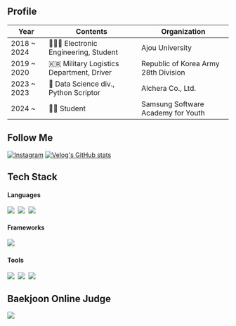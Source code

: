 <!-- ## ![header](https://capsule-render.vercel.app/api?type=transparent&color=0:FFE4D6,100:B0578D&height=200&section=header&text=Hello,%20World!!&fontSize=80&fontColor=006400&fontAlignY=50&animation=fadeIn&desc=Beak's%20GitHub&descAlign=67&descAlignY=80)-->

<h2 align="left"> Profile </h2>

| Year    | Contents | Organization | 
| ---------- | ---------------------------------------------- | ------------------------------------------|
| 2018 ~ 2024 | 👨🏻‍🎓 Electronic Engineering, Student | Ajou University |
| 2019 ~ 2020 | 🇰🇷 Military Logistics Department, Driver | Republic of Korea Army 28th Division |
| 2023 ~ 2023 | 💼 Data Science div., Python Scriptor | Alchera Co., Ltd. |
| 2024 ~ | 👨‍💻 Student | Samsung Software Academy for Youth |

<h2 align="left"> Follow Me </h2>

[![Instagram](https://img.shields.io/badge/Instagram-E4405F?style=for-the-badge&logo=Instagram&logoColor=white)](https://instagram.com/yui1ove?igshid=OGQ5ZDc2ODk2ZA==)
[![Velog's GitHub stats](https://velog-readme-stats.vercel.app/api/badge?name=Velog)](https://velog.io/@elic121) 

<h2 align="left"> Tech Stack </h2>
<p align="left">
  <h4 align="left"> Languages </h4>
  <p align="left">  
    <img src="https://img.shields.io/badge/Python-FFD43B?style=for-the-badge&logo=python&logoColor=blue"/></a>&nbsp 
    <img src="https://img.shields.io/badge/Java-ED8B00?style=for-the-badge&logo=openjdk&logoColor=white"/></a>&nbsp
    <img src="https://img.shields.io/badge/Dart-0175C2?style=for-the-badge&logo=dart&logoColor=white"/></a>&nbsp 
  </p>
  <h4 align="left"> Frameworks </h4>
  <p align="left">  
    <img src="https://img.shields.io/badge/Flutter-02569B?style=for-the-badge&logo=flutter&logoColor=white"/></a>&nbsp 
  </p>
  <h4 align="left"> Tools </h4>
  <p align="left">  
    <img src="https://img.shields.io/badge/Visual%20Studio%20Code-007ACC.svg?&style=for-the-badge&logo=Visual%20Studio%20Code&logoColor=white"/></a>&nbsp 
    <img src="https://img.shields.io/badge/PyCharm-000000.svg?&style=for-the-badge&logo=PyCharm&logoColor=white"/></a>&nbsp 
    <img src="https://img.shields.io/badge/Git-F05032.svg?&style=for-the-badge&logo=Git&logoColor=white"/></a>&nbsp 
  </p>
</p>

<h2 align="left"> Baekjoon Online Judge </h2>
<p align="left">
  <img src="http://mazassumnida.wtf/api/v2/generate_badge?boj=elic121"/></a>&nbsp 
</p>
